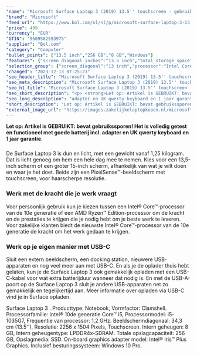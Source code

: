 ```yaml
---
"name": "Microsoft Surface Laptop 3 (2019) 13.5'' touchscreen - gebruikt - i5-10th 8gb 256gb - platinum - UK Qwerty keyboard - gebruikt: bevat gebruikssporen"
"brand": "Microsoft"
"feed_url": "https://www.bol.com/nl/nl/p/microsoft-surface-laptop-3-13-5-touchscreen-gebruikt-i5-10th-8gb-256gb-platinum-uk-qwerty-keyboard-gebruikt-bevat-gebruikssporen/9300000168574210"
"price": 499
"currency": "EUR"
"GTIN": "9509582593975"
"supplier": "Bol.com"
"category": "Computer"
"bullet_points": ["13.5 inch","256 GB","8 GB","Windows"]
"features": {"screen_diagonal_inches":"13.5 inch","total_storage_space":"256 GB","memory_size":"8 GB","operating_system":"Windows"}
"selection_group": {"screen_diagonal":"13 inch","processor":"Intel Core i5","changed_price_past_3_days":false,"product_family":"Surface"}
"changed": "2023-12-13 07:25:23"
"seo_header_title": "Microsoft Surface Laptop 3 (2019) 13.5'' touchscreen - gebruikt - i5-10th 8gb 256gb - platinum - UK Qwerty keyboard - gebruikt: bevat gebruikssporen"
"seo_meta_description": "Microsoft Surface Laptop 3 (2019) 13.5'' touchscreen - gebruikt - i5-10th 8gb 256gb - platinum - UK Qwerty keyboard - gebruikt: bevat gebruikssporen"
"seo_h1_title": "Microsoft Surface Laptop 3 (2019) 13.5'' touchscreen - gebruikt - i5-10th 8gb 256gb - platinum - UK Qwerty keyboard - gebruikt: bevat gebruikssporen"
"seo_short_description": "<p> <strong>Let op: Artikel is GEBRUIKT: bevat gebruikssporen! Het is volledig getest en functioneel met goede batterij incl."
"seo_long_description": "adapter en UK qwerty keyboard en 1 jaar garantie. </strong> </p> <h3> </h3> <p> De Surface Laptop 3 is dun en licht, met een gewicht vanaf 1,25 kilogram. Dat is licht genoeg om hem een hele dag mee te nemen. Kies voor een 13,5-inch scherm of een groter 15-inch scherm, afhankelijk van wat je wilt doen en waar je het doet. Beide zijn een PixelSense™-beeldscherm met touchscreen, voor haarscherpe resolutie. </p> <h3>Werk met de kracht die je werk vraagt</h3> <p> Voor persoonlijk gebruik kun je kiezen tussen een Intel® Core™-processor van de 10e generatie of een AMD Ryzen™ Edition-processor om de kracht en de prestaties te krijgen die je nodig hebt om je beste werk te leveren. Voor zakelijke klanten biedt de nieuwste Intel® Core™-processor van de 10e generatie de kracht om het werk gedaan te krijgen. </p> <h3>Werk op je eigen manier met USB-C</h3> <p> Sluit een extern beeldscherm, een docking station, nieuwere USB-apparaten en nog veel meer aan met USB-C. En als je de oplader thuis hebt gelaten, kun je de Surface Laptop 3 ook gemakkelijk opladen met een USB-C-kabel voor wat extra batterijduur wanneer dat nodig is. En met de USB-A-poort op de Surface Laptop 3 sluit je andere USB-apparaten net zo gemakkelijk en tegelijkertijd aan. Meer informatie over opladen via USB-C vind je in Surface opladen. </p> <p>  </p> <p> Surface Laptop 3 . Producttype: Notebook, Vormfactor: Clamshell. Processorfamilie: Intel® 10de generatie Core™ i5, Processormodel: i5-1035G7, Frequentie van processor: 1,2 GHz. Beeldschermdiagonaal: 34,3 cm (13. 5''), Resolutie: 2256 x 1504 Pixels, Touchscreen. Intern geheugen: 8 GB, Intern geheugentype: LPDDR4x-SDRAM. Totale opslagcapaciteit: 256 GB, Opslagmedia: SSD. On-board graphics adapter model: Intel® Iris™ Plus Graphics. Inclusief besturingssysteem: Windows 10 Pro. </p>"
"short_description": "Let op: Artikel is GEBRUIKT: bevat gebruikssporen! Het is volledig getest en functioneel met goede batterij incl. adapter en UK qwerty keyboard en 1 jaar garantie. De Surface Laptop 3 is dun en licht, met een gewicht vanaf 1,25 kilogram. Dat is licht genoeg om hem een hele dag mee te nemen. Kies voor een 13,5-inch scherm of een groter 15-inch scherm, afhankelijk van wat je wilt doen en waar je het doet. Beide zijn een PixelSense™-beeldscherm met touchscreen, voor haarscherpe resolutie. Werk met de kracht die je werk vraagt Voor persoonlijk gebruik kun je kiezen tussen een Intel® Core™-processor van de 10e generatie of een AMD Ryzen™ Edition-processor om de kracht en de prestaties te krijgen die je nodig hebt om je beste werk te leveren. Voor zakelijke klanten biedt de nieuwste Intel® Core™-processor van de 10e generatie de kracht om het werk gedaan te krijgen. Werk op je eigen manier met USB-C Sluit een extern beeldscherm, een docking station, nieuwere USB-apparaten en nog veel meer aan met USB-C. En als je de oplader thuis hebt gelaten, kun je de Surface Laptop 3 ook gemakkelijk opladen met een USB-C-kabel voor wat extra batterijduur wanneer dat nodig is. En met de USB-A-poort op de Surface Laptop 3 sluit je andere USB-apparaten net zo gemakkelijk en tegelijkertijd aan. Meer informatie over opladen via USB-C vind je in Surface opladen. Surface Laptop 3 . Producttype: Notebook, Vormfactor: Clamshell. Processorfamilie: Intel® 10de generatie Core™ i5, Processormodel: i5-1035G7, Frequentie van processor: 1,2 GHz. Beeldschermdiagonaal: 34,3 cm (13.5''), Resolutie: 2256 x 1504 Pixels, Touchscreen. Intern geheugen: 8 GB, Intern geheugentype: LPDDR4x-SDRAM. Totale opslagcapaciteit: 256 GB, Opslagmedia: SSD. On-board graphics adapter model: Intel® Iris™ Plus Graphics. Inclusief besturingssysteem: Windows 10 Pro."
"external_image_url": "https://images.zakelijkelaptopkopen.nl/microsoft-surface-laptop-3-13-5-touchscreen-gebruikt-i5-10th-8gb-256gb-platinum-uk-qwerty-keyboard-gebruikt-bevat-gebruikssporen.webp"
---
```


<p> <strong>Let op: Artikel is GEBRUIKT: bevat gebruikssporen! Het is volledig getest en functioneel met goede batterij incl. adapter en UK qwerty keyboard en 1 jaar garantie.</strong> </p> <h3> </h3> <p> De Surface Laptop 3 is dun en licht, met een gewicht vanaf 1,25 kilogram. Dat is licht genoeg om hem een hele dag mee te nemen. Kies voor een 13,5-inch scherm of een groter 15-inch scherm, afhankelijk van wat je wilt doen en waar je het doet. Beide zijn een PixelSense™-beeldscherm met touchscreen, voor haarscherpe resolutie. </p> <h3>Werk met de kracht die je werk vraagt</h3> <p> Voor persoonlijk gebruik kun je kiezen tussen een Intel® Core™-processor van de 10e generatie of een AMD Ryzen™ Edition-processor om de kracht en de prestaties te krijgen die je nodig hebt om je beste werk te leveren. Voor zakelijke klanten biedt de nieuwste Intel® Core™-processor van de 10e generatie de kracht om het werk gedaan te krijgen. </p> <h3>Werk op je eigen manier met USB-C</h3> <p> Sluit een extern beeldscherm, een docking station, nieuwere USB-apparaten en nog veel meer aan met USB-C. En als je de oplader thuis hebt gelaten, kun je de Surface Laptop 3 ook gemakkelijk opladen met een USB-C-kabel voor wat extra batterijduur wanneer dat nodig is. En met de USB-A-poort op de Surface Laptop 3 sluit je andere USB-apparaten net zo gemakkelijk en tegelijkertijd aan. Meer informatie over opladen via USB-C vind je in Surface opladen. </p> <p>   </p> <p> Surface Laptop 3 . Producttype: Notebook, Vormfactor: Clamshell. Processorfamilie: Intel® 10de generatie Core™ i5, Processormodel: i5-1035G7, Frequentie van processor: 1,2 GHz. Beeldschermdiagonaal: 34,3 cm (13.5''), Resolutie: 2256 x 1504 Pixels, Touchscreen. Intern geheugen: 8 GB, Intern geheugentype: LPDDR4x-SDRAM. Totale opslagcapaciteit: 256 GB, Opslagmedia: SSD. On-board graphics adapter model: Intel® Iris™ Plus Graphics. Inclusief besturingssysteem: Windows 10 Pro. </p>